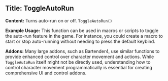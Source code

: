 ## Title: ToggleAutoRun

**Content:**
Turns auto-run on or off.
`ToggleAutoRun()`

**Example Usage:**
This function can be used in macros or scripts to toggle the auto-run feature in the game. For instance, you could create a macro to start or stop auto-running without needing to press the default keybind.

**Addons:**
Many large addons, such as Bartender4, use similar functions to provide enhanced control over character movement and actions. While `ToggleAutoRun` itself might not be directly used, understanding how to control character movement programmatically is essential for creating comprehensive UI and control addons.